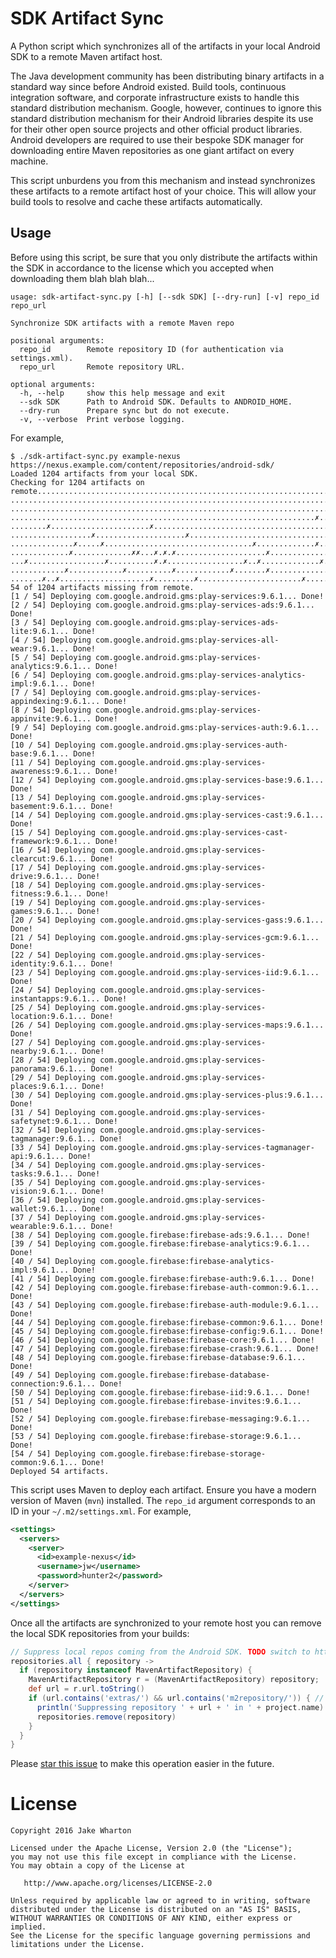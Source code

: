 SDK Artifact Sync
=================

A Python script which synchronizes all of the artifacts in your local Android SDK to a remote Maven artifact host.

The Java development community has been distributing binary artifacts in a standard way since before Android existed.
Build tools, continuous integration software, and corporate infrastructure exists to handle this standard distribution
mechanism. Google, however, continues to ignore this standard distribution mechanism for their Android libraries despite
its use for their other open source projects and other official product libraries. Android developers are required to
use their bespoke SDK manager for downloading entire Maven repositories as one giant artifact on every machine.

This script unburdens you from this mechanism and instead synchronizes these artifacts to a remote artifact host of your
choice. This will allow your build tools to resolve and cache these artifacts automatically.


Usage
-----

Before using this script, be sure that you only distribute the artifacts within the SDK in accordance to the license
which you accepted when downloading them blah blah blah...

    usage: sdk-artifact-sync.py [-h] [--sdk SDK] [--dry-run] [-v] repo_id repo_url

    Synchronize SDK artifacts with a remote Maven repo

    positional arguments:
      repo_id        Remote repository ID (for authentication via settings.xml).
      repo_url       Remote repository URL.

    optional arguments:
      -h, --help     show this help message and exit
      --sdk SDK      Path to Android SDK. Defaults to ANDROID_HOME.
      --dry-run      Prepare sync but do not execute.
      -v, --verbose  Print verbose logging.

For example,

    $ ./sdk-artifact-sync.py example-nexus https://nexus.example.com/content/repositories/android-sdk/
    Loaded 1204 artifacts from your local SDK.
    Checking for 1204 artifacts on remote...............................................................................
    ....................................................................................................................
    ....................................................................................................................
    ....................................................................✗..✗............................................
    ........✗......................✗....................................................................................
    ..................✗....................✗....................................................✗.......................
    ..............✗.....✗.................................✗.............✗........✗......................✗✗..............
    .............✗.............✗✗...✗.✗.✗....................✗..............................✗✗..✗.........✗✗............
    ...✗.................✗..........✗.✗.................✗..✗.............✗.......✗......✗........✗........✗.........✗...
    ............✗............✗..........✗............✗.......✗..........................✗...✗........✗....✗............✗
    .......✗..✗....................✗.........✗.......................✗.......✗..........
    54 of 1204 artifacts missing from remote.
    [1 / 54] Deploying com.google.android.gms:play-services:9.6.1... Done!
    [2 / 54] Deploying com.google.android.gms:play-services-ads:9.6.1... Done!
    [3 / 54] Deploying com.google.android.gms:play-services-ads-lite:9.6.1... Done!
    [4 / 54] Deploying com.google.android.gms:play-services-all-wear:9.6.1... Done!
    [5 / 54] Deploying com.google.android.gms:play-services-analytics:9.6.1... Done!
    [6 / 54] Deploying com.google.android.gms:play-services-analytics-impl:9.6.1... Done!
    [7 / 54] Deploying com.google.android.gms:play-services-appindexing:9.6.1... Done!
    [8 / 54] Deploying com.google.android.gms:play-services-appinvite:9.6.1... Done!
    [9 / 54] Deploying com.google.android.gms:play-services-auth:9.6.1... Done!
    [10 / 54] Deploying com.google.android.gms:play-services-auth-base:9.6.1... Done!
    [11 / 54] Deploying com.google.android.gms:play-services-awareness:9.6.1... Done!
    [12 / 54] Deploying com.google.android.gms:play-services-base:9.6.1... Done!
    [13 / 54] Deploying com.google.android.gms:play-services-basement:9.6.1... Done!
    [14 / 54] Deploying com.google.android.gms:play-services-cast:9.6.1... Done!
    [15 / 54] Deploying com.google.android.gms:play-services-cast-framework:9.6.1... Done!
    [16 / 54] Deploying com.google.android.gms:play-services-clearcut:9.6.1... Done!
    [17 / 54] Deploying com.google.android.gms:play-services-drive:9.6.1... Done!
    [18 / 54] Deploying com.google.android.gms:play-services-fitness:9.6.1... Done!
    [19 / 54] Deploying com.google.android.gms:play-services-games:9.6.1... Done!
    [20 / 54] Deploying com.google.android.gms:play-services-gass:9.6.1... Done!
    [21 / 54] Deploying com.google.android.gms:play-services-gcm:9.6.1... Done!
    [22 / 54] Deploying com.google.android.gms:play-services-identity:9.6.1... Done!
    [23 / 54] Deploying com.google.android.gms:play-services-iid:9.6.1... Done!
    [24 / 54] Deploying com.google.android.gms:play-services-instantapps:9.6.1... Done!
    [25 / 54] Deploying com.google.android.gms:play-services-location:9.6.1... Done!
    [26 / 54] Deploying com.google.android.gms:play-services-maps:9.6.1... Done!
    [27 / 54] Deploying com.google.android.gms:play-services-nearby:9.6.1... Done!
    [28 / 54] Deploying com.google.android.gms:play-services-panorama:9.6.1... Done!
    [29 / 54] Deploying com.google.android.gms:play-services-places:9.6.1... Done!
    [30 / 54] Deploying com.google.android.gms:play-services-plus:9.6.1... Done!
    [31 / 54] Deploying com.google.android.gms:play-services-safetynet:9.6.1... Done!
    [32 / 54] Deploying com.google.android.gms:play-services-tagmanager:9.6.1... Done!
    [33 / 54] Deploying com.google.android.gms:play-services-tagmanager-api:9.6.1... Done!
    [34 / 54] Deploying com.google.android.gms:play-services-tasks:9.6.1... Done!
    [35 / 54] Deploying com.google.android.gms:play-services-vision:9.6.1... Done!
    [36 / 54] Deploying com.google.android.gms:play-services-wallet:9.6.1... Done!
    [37 / 54] Deploying com.google.android.gms:play-services-wearable:9.6.1... Done!
    [38 / 54] Deploying com.google.firebase:firebase-ads:9.6.1... Done!
    [39 / 54] Deploying com.google.firebase:firebase-analytics:9.6.1... Done!
    [40 / 54] Deploying com.google.firebase:firebase-analytics-impl:9.6.1... Done!
    [41 / 54] Deploying com.google.firebase:firebase-auth:9.6.1... Done!
    [42 / 54] Deploying com.google.firebase:firebase-auth-common:9.6.1... Done!
    [43 / 54] Deploying com.google.firebase:firebase-auth-module:9.6.1... Done!
    [44 / 54] Deploying com.google.firebase:firebase-common:9.6.1... Done!
    [45 / 54] Deploying com.google.firebase:firebase-config:9.6.1... Done!
    [46 / 54] Deploying com.google.firebase:firebase-core:9.6.1... Done!
    [47 / 54] Deploying com.google.firebase:firebase-crash:9.6.1... Done!
    [48 / 54] Deploying com.google.firebase:firebase-database:9.6.1... Done!
    [49 / 54] Deploying com.google.firebase:firebase-database-connection:9.6.1... Done!
    [50 / 54] Deploying com.google.firebase:firebase-iid:9.6.1... Done!
    [51 / 54] Deploying com.google.firebase:firebase-invites:9.6.1... Done!
    [52 / 54] Deploying com.google.firebase:firebase-messaging:9.6.1... Done!
    [53 / 54] Deploying com.google.firebase:firebase-storage:9.6.1... Done!
    [54 / 54] Deploying com.google.firebase:firebase-storage-common:9.6.1... Done!
    Deployed 54 artifacts.

This script uses Maven to deploy each artifact. Ensure you have a modern version of Maven (`mvn`) installed. The
`repo_id` argument corresponds to an ID in your `~/.m2/settings.xml`. For example,

```xml
<settings>
  <servers>
    <server>
      <id>example-nexus</id>
      <username>jw</username>
      <password>hunter2</password>
    </server>
  </servers>
</settings>
```

Once all the artifacts are synchronized to your remote host you can remove the local SDK repositories from your builds:

```groovy
// Suppress local repos coming from the Android SDK. TODO switch to http://b.android.com/222372
repositories.all { repository ->
  if (repository instanceof MavenArtifactRepository) {
    MavenArtifactRepository r = (MavenArtifactRepository) repository;
    def url = r.url.toString()
    if (url.contains('extras/') && url.contains('m2repository/')) { // Good enough for now...
      println('Suppressing repository ' + url + ' in ' + project.name)
      repositories.remove(repository)
    }
  }
}
```

Please [star this issue](http://b.android.com/222372) to make this operation easier in the future.



License
=======

    Copyright 2016 Jake Wharton

    Licensed under the Apache License, Version 2.0 (the "License");
    you may not use this file except in compliance with the License.
    You may obtain a copy of the License at

       http://www.apache.org/licenses/LICENSE-2.0

    Unless required by applicable law or agreed to in writing, software
    distributed under the License is distributed on an "AS IS" BASIS,
    WITHOUT WARRANTIES OR CONDITIONS OF ANY KIND, either express or implied.
    See the License for the specific language governing permissions and
    limitations under the License.
